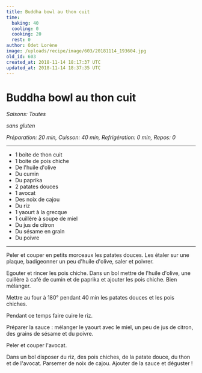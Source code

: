 ```yaml
---
title: Buddha bowl au thon cuit
time:
  baking: 40
  cooling: 0
  cooking: 20
  rest: 0
author: Odet Lorène
image: /uploads/recipe/image/603/20181114_193604.jpg
old_id: 603
created_at: 2018-11-14 18:17:37 UTC
updated_at: 2018-11-14 18:37:35 UTC
---
```


# Buddha bowl au thon cuit

_Saisons: Toutes_

_sans gluten_

_Préparation: 20 min, Cuisson: 40 min, Refrigération: 0 min, Repos: 0_

---

- 1 boite de thon cuit
- 1 boite de pois chiche
- De l'huile d'olive
- Du cumin
- Du paprika
- 2 patates douces
- 1 avocat
- Des noix de cajou
- Du riz
- 1 yaourt à la grecque
- 1 cuillère à soupe de miel
- Du jus de citron
- Du sésame en grain
- Du poivre

---

Peler et couper en petits morceaux les patates douces. Les étaler sur une plaque, badigeonner un peu d'huile d'olive, saler et poivrer.

Egouter et rincer les pois chiche. Dans un bol mettre de l'huile d'olive, une cuillère à café de cumin et de paprika et ajouter les pois chiche. Bien mélanger.

Mettre au four à 180° pendant 40 min les patates douces et les pois chiches.

Pendant ce temps faire cuire le riz.

Préparer la sauce : mélanger le yaourt avec le miel, un peu de jus de citron, des grains de sésame et du poivre.

Peler et couper l'avocat.

Dans un bol disposer du riz, des pois chiches, de la patate douce, du thon et de l'avocat. Parsemer de noix de cajou. Ajouter de la sauce et déguster !
